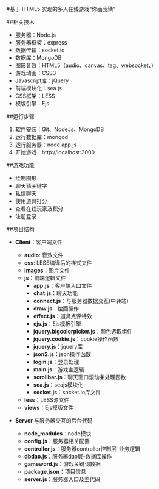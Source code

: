 #基于 HTML5 实现的多人在线游戏“你画我猜”


##相关技术
- 服务器：Node.js
- 服务器框架：express
- 数据传输：socket.io
- 数据库：MongoDB
- 图形音效：HTML5（audio、canvas、tag、websocket、）
- 游戏动画：CSS3
- Javascript库：jQuery
- 前端模块化：sea.js
- CSS框架：LESS
- 模版引擎：Ejs



##运行步骤

1. 软件安装：Git、NodeJs、MongoDB
2. 运行数据库：mongod
3. 运行服务器：node app.js
4. 开始游戏：http://localhost:3000


##游戏功能
- 绘制图形
- 聊天猜关键字
- 私信聊天
- 使用道具打分
- 查看在线玩家及积分
- 注册登录



##项目结构

- **Client**：客户端文件
    - **audio**: 音效文件
    - **css**: LESS编译后的样式文件
    - **images**：图片文件
    - **js**：前端逻辑文件
        - **app.js**：客户端入口文件
        - **chat.js**：聊天功能
        - **connect.js**：与服务器数据交互(中转站)
        - **draw.js**：绘画操作
        - **effect.js**：道具点评特效
        - **ejs.js**：Ejs模板引擎
        - **jquery.bigcolorpicker.js**：颜色选取组件
        - **jquery.cookie.js**：cookie操作函数
        - **jquery.js**：jquery库
        - **json2.js**：json操作函数
        - **login.js**：登录处理
        - **main.js**：游戏主逻辑
        - **scrollbar.js**：聊天窗口滚动条处理函数
        - **sea.js**：seajs模块化
        - **socket.js**：socket.io库文件
    - **less**：LESS源文件
    - **views**：Ejs模版文件        

- **Server** 与服务器交互的后台代码
    - **node_modules**：node模块
    - **config.js**：服务器相关配置
    - **controller.js**：服务器controller控制层-业务逻辑
    - **dbdao.js**：服务器dao层-数据库操作
    - **gameword.js**：游戏关键词数据
    - **package.json**：项目信息
    - **server.js**：服务器入口及主代码
